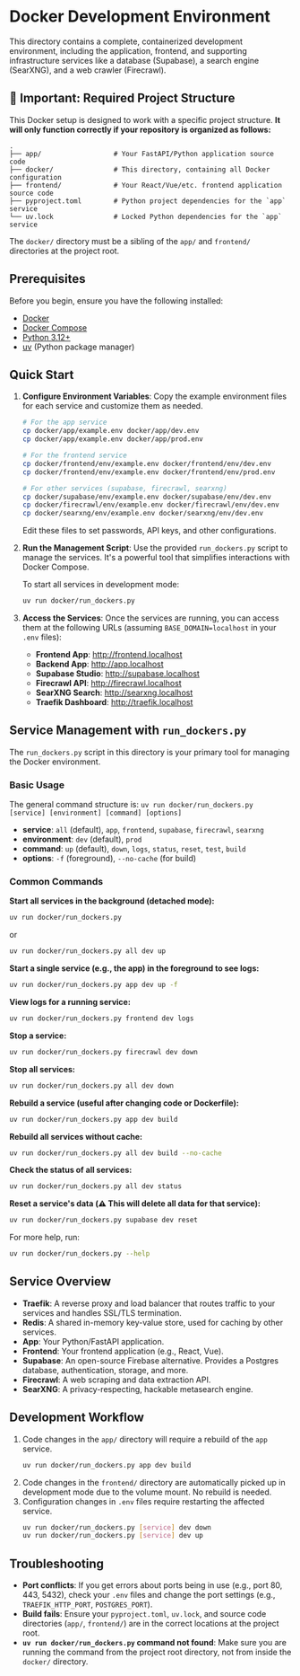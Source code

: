 # Docker Development Environment

This directory contains a complete, containerized development environment, including the application, frontend, and supporting infrastructure services like a database (Supabase), a search engine (SearXNG), and a web crawler (Firecrawl).

## 🚨 Important: Required Project Structure

This Docker setup is designed to work with a specific project structure. **It will only function correctly if your repository is organized as follows:**

```
.
├── app/                  # Your FastAPI/Python application source code
├── docker/               # This directory, containing all Docker configuration
├── frontend/             # Your React/Vue/etc. frontend application source code
├── pyproject.toml        # Python project dependencies for the `app` service
└── uv.lock               # Locked Python dependencies for the `app` service
```

The `docker/` directory must be a sibling of the `app/` and `frontend/` directories at the project root.

## Prerequisites

Before you begin, ensure you have the following installed:
- [Docker](https://www.docker.com/get-started/)
- [Docker Compose](https://docs.docker.com/compose/install/)
- [Python 3.12+](https://www.python.org/downloads/)
- [uv](https://github.com/astral-sh/uv) (Python package manager)

## Quick Start

1.  **Configure Environment Variables**:
    Copy the example environment files for each service and customize them as needed.
    ```bash
    # For the app service
    cp docker/app/example.env docker/app/dev.env
    cp docker/app/example.env docker/app/prod.env

    # For the frontend service
    cp docker/frontend/env/example.env docker/frontend/env/dev.env
    cp docker/frontend/env/example.env docker/frontend/env/prod.env

    # For other services (supabase, firecrawl, searxng)
    cp docker/supabase/env/example.env docker/supabase/env/dev.env
    cp docker/firecrawl/env/example.env docker/firecrawl/env/dev.env
    cp docker/searxng/env/example.env docker/searxng/env/dev.env
    ```
    Edit these files to set passwords, API keys, and other configurations.

2.  **Run the Management Script**:
    Use the provided `run_dockers.py` script to manage the services. It's a powerful tool that simplifies interactions with Docker Compose.

    To start all services in development mode:
    ```bash
    uv run docker/run_dockers.py
    ```

3.  **Access the Services**:
    Once the services are running, you can access them at the following URLs (assuming `BASE_DOMAIN=localhost` in your `.env` files):
    - **Frontend App**: http://frontend.localhost
    - **Backend App**: http://app.localhost
    - **Supabase Studio**: http://supabase.localhost
    - **Firecrawl API**: http://firecrawl.localhost
    - **SearXNG Search**: http://searxng.localhost
    - **Traefik Dashboard**: http://traefik.localhost

## Service Management with `run_dockers.py`

The `run_dockers.py` script in this directory is your primary tool for managing the Docker environment.

### Basic Usage

The general command structure is:
`uv run docker/run_dockers.py [service] [environment] [command] [options]`

- **service**: `all` (default), `app`, `frontend`, `supabase`, `firecrawl`, `searxng`
- **environment**: `dev` (default), `prod`
- **command**: `up` (default), `down`, `logs`, `status`, `reset`, `test`, `build`
- **options**: `-f` (foreground), `--no-cache` (for build)

### Common Commands

**Start all services in the background (detached mode):**
```bash
uv run docker/run_dockers.py
```
or
```bash
uv run docker/run_dockers.py all dev up
```

**Start a single service (e.g., the app) in the foreground to see logs:**
```bash
uv run docker/run_dockers.py app dev up -f
```

**View logs for a running service:**
```bash
uv run docker/run_dockers.py frontend dev logs
```

**Stop a service:**
```bash
uv run docker/run_dockers.py firecrawl dev down
```

**Stop all services:**
```bash
uv run docker/run_dockers.py all dev down
```

**Rebuild a service (useful after changing code or Dockerfile):**
```bash
uv run docker/run_dockers.py app dev build
```

**Rebuild all services without cache:**
```bash
uv run docker/run_dockers.py all dev build --no-cache
```

**Check the status of all services:**
```bash
uv run docker/run_dockers.py all dev status
```

**Reset a service's data (⚠️ This will delete all data for that service):**
```bash
uv run docker/run_dockers.py supabase dev reset
```

For more help, run:
```bash
uv run docker/run_dockers.py --help
```

## Service Overview

- **Traefik**: A reverse proxy and load balancer that routes traffic to your services and handles SSL/TLS termination.
- **Redis**: A shared in-memory key-value store, used for caching by other services.
- **App**: Your Python/FastAPI application.
- **Frontend**: Your frontend application (e.g., React, Vue).
- **Supabase**: An open-source Firebase alternative. Provides a Postgres database, authentication, storage, and more.
- **Firecrawl**: A web scraping and data extraction API.
- **SearXNG**: A privacy-respecting, hackable metasearch engine.

## Development Workflow

1.  Code changes in the `app/` directory will require a rebuild of the `app` service.
    ```bash
    uv run docker/run_dockers.py app dev build
    ```
2.  Code changes in the `frontend/` directory are automatically picked up in development mode due to the volume mount. No rebuild is needed.
3.  Configuration changes in `.env` files require restarting the affected service.
    ```bash
    uv run docker/run_dockers.py [service] dev down
    uv run docker/run_dockers.py [service] dev up
    ```

## Troubleshooting

- **Port conflicts**: If you get errors about ports being in use (e.g., port 80, 443, 5432), check your `.env` files and change the port settings (e.g., `TRAEFIK_HTTP_PORT`, `POSTGRES_PORT`).
- **Build fails**: Ensure your `pyproject.toml`, `uv.lock`, and source code directories (`app/`, `frontend/`) are in the correct locations at the project root.
- **`uv run docker/run_dockers.py` command not found**: Make sure you are running the command from the project root directory, not from inside the `docker/` directory.